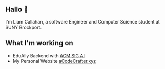 ## Hallo 👋
I'm Liam Callahan, a software Engineer and Computer Science student at SUNY Brockport.

## What I'm working on
 - EduAlly Backend with [ACM SIG AI](https://github.com/SUNY-Brockport-ACM-Student-Chapter)
 - My Personal Website [aCodeCrafter.xyz](https://www.acodecrafter.xyz)
